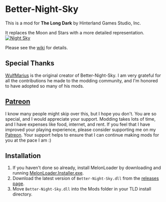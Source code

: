 # Better-Night-Sky

This is a mod for **The Long Dark** by Hinterland Games Studio, Inc.

It replaces the Moon and Stars with a more detailed representation.
[![Night Sky](https://raw.githubusercontent.com/ds5678/Better-Night-Sky/master/Images/night-sky.jpg)](https://raw.githubusercontent.com/ds5678/Better-Night-Sky/master/Images/night-sky.jpg)

Please see the [wiki](https://github.com/ds5678/Better-Night-Sky/wiki) for details.

## Special Thanks

[WulfMarius](https://github.com/WulfMarius) is the original creator of Better-Night-Sky. I am very grateful for all the contributions he made to the modding community, and I'm honored to have adopted so many of his mods.

## [Patreon](https://www.patreon.com/ds5678)

I know many people might skip over this, but I hope you don't. You are so special, and I would appreciate your support. Modding takes lots of time, and I have expenses like food, internet, and rent. If you feel that I have improved your playing experience, please consider supporting me on my [Patreon](https://www.patreon.com/ds5678). Your support helps to ensure that I can continue making mods for you at the pace I am :)

## Installation

1. If you haven't done so already, install MelonLoader by downloading and running [MelonLoader.Installer.exe](https://github.com/HerpDerpinstine/MelonLoader/releases/latest/download/MelonLoader.Installer.exe).
2. Download the latest version of `Better-Night-Sky.dll` from the [releases page](https://github.com/ds5678/Better-Night-Sky/releases).
3. Move `Better-Night-Sky.dll` into the Mods folder in your TLD install directory.